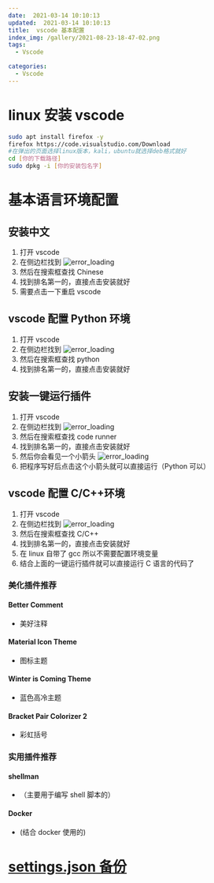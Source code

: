```yaml
---
date:  2021-03-14 10:10:13
updated:  2021-03-14 10:10:13
title:  vscode 基本配置
index_img: /gallery/2021-08-23-18-47-02.png
tags:
  - Vscode

categories:
  - Vscode
---
```



# linux 安装 vscode

```bash
sudo apt install firefox -y
firefox https://code.visualstudio.com/Download
#在弹出的页面选择linux版本，kali，ubuntu就选择deb格式就好
cd [你的下载路径]
sudo dpkg -i [你的安装包名字]
```

# 基本语言环境配置

## 安装中文

1. 打开 vscode
2. 在侧边栏找到 ![error_loading](/gallery/2021-03-14-10-17-28.png)
3. 然后在搜索框查找 Chinese
4. 找到排名第一的，直接点击安装就好
5. 需要点击一下重启 vscode

## vscode 配置 Python 环境

1. 打开 vscode
2. 在侧边栏找到 ![error_loading](/gallery/2021-03-14-10-17-28.png)
3. 然后在搜索框查找 python
4. 找到排名第一的，直接点击安装就好

## 安装一键运行插件

1. 打开 vscode
2. 在侧边栏找到 ![error_loading](/gallery/2021-03-14-10-17-28.png)
3. 然后在搜索框查找 code runner
4. 找到排名第一的，直接点击安装就好
5. 然后你会看见一个小箭头 ![error_loading](/gallery/2021-03-14-10-22-28.png)
6. 把程序写好后点击这个小箭头就可以直接运行（Python 可以）

## vscode 配置 C/C++环境

1. 打开 vscode
2. 在侧边栏找到 ![error_loading](/gallery/2021-03-14-10-17-28.png)
3. 然后在搜索框查找 C/C++
4. 找到排名第一的，直接点击安装就好
5. 在 linux 自带了 gcc 所以不需要配置环境变量
6. 结合上面的一键运行插件就可以直接运行 C 语言的代码了

### 美化插件推荐

#### Better Comment

- 美好注释

#### Material Icon Theme

- 图标主题

#### Winter is Coming Theme

- 蓝色高冷主题

#### Bracket Pair Colorizer 2

- 彩虹括号

### 实用插件推荐

#### shellman

- （主要用于编写 shell 脚本的）

#### Docker

- (结合 docker 使用的)

# [settings.json 备份](/posts/code/json/settings.json)
